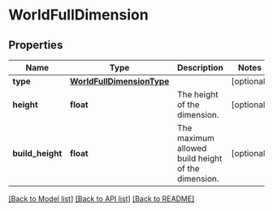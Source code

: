 # WorldFullDimension

## Properties
Name | Type | Description | Notes
------------ | ------------- | ------------- | -------------
**type** | [**WorldFullDimensionType**](WorldFullDimensionType.md) |  | [optional] 
**height** | **float** | The height of the dimension. | [optional] 
**build_height** | **float** | The maximum allowed build height of the dimension. | [optional] 

[[Back to Model list]](../README.md#documentation-for-models) [[Back to API list]](../README.md#documentation-for-api-endpoints) [[Back to README]](../README.md)


